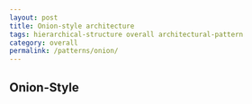 ```yaml
---
layout: post
title: Onion-style architecture
tags: hierarchical-structure overall architectural-pattern
category: overall
permalink: /patterns/onion/
---
```


## Onion-Style
